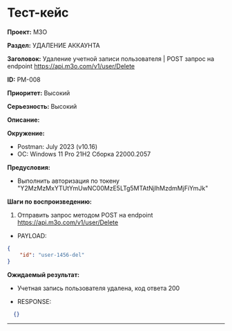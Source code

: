 # Тест-кейс

**Проект:** M3O

**Раздел:** УДАЛЕНИЕ АККАУНТА

**Заголовок:** Удаление учетной записи пользователя | POST запрос на endpoint <https://api.m3o.com/v1/user/Delete>

**ID:** PM-008

 **Приоритет:** Высокий

 **Серьезность:** Высокий

**Описание:**

**Окружение:**  

* Postman: July 2023 (v10.16)
* OC: Windows 11 Pro 21H2 Сборка 22000.2057

**Предусловия:**

* Выполнить авторизация по токену "Y2MzMzMxYTUtYmUwNC00MzE5LTg5MTAtNjlhMzdmMjFiYmJk"

**Шаги по воспроизведению:**

1. Отправить запрос методом POST на endpoint <https://api.m3o.com/v1/user/Delete>  

* PAYLOAD:

```json
{
    "id": "user-1456-del"
}
```

**Ожидаемый результат:**

* Учетная запись пользователя удалена, код ответа 200

* RESPONSE:

```json
  {}
```

---
